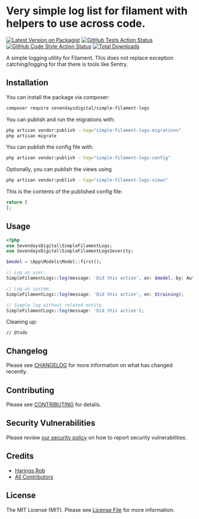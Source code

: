 # Very simple log list for filament with helpers to use across code.

[![Latest Version on Packagist](https://img.shields.io/packagist/v/sevendaysdigital/simple-filament-logs.svg?style=flat-square)](https://packagist.org/packages/sevendaysdigital/simple-filament-logs)
[![GitHub Tests Action Status](https://img.shields.io/github/workflow/status/sevendaysdigital/simple-filament-logs/run-tests?label=tests)](https://github.com/sevendaysdigital/simple-filament-logs/actions?query=workflow%3Arun-tests+branch%3Amain)
[![GitHub Code Style Action Status](https://img.shields.io/github/workflow/status/sevendaysdigital/simple-filament-logs/Check%20&%20fix%20styling?label=code%20style)](https://github.com/sevendaysdigital/simple-filament-logs/actions?query=workflow%3A"Check+%26+fix+styling"+branch%3Amain)
[![Total Downloads](https://img.shields.io/packagist/dt/sevendaysdigital/simple-filament-logs.svg?style=flat-square)](https://packagist.org/packages/sevendaysdigital/simple-filament-logs)

A simple logging utility for Filament. This does not replace exception catching/logging for that there is tools like
Sentry.

## Installation

You can install the package via composer:

```bash
composer require sevendaysdigital/simple-filament-logs
```

You can publish and run the migrations with:

```bash
php artisan vendor:publish --tag="simple-filament-logs-migrations"
php artisan migrate
```

You can publish the config file with:

```bash
php artisan vendor:publish --tag="simple-filament-logs-config"
```

Optionally, you can publish the views using

```bash
php artisan vendor:publish --tag="simple-filament-logs-views"
```

This is the contents of the published config file:

```php
return [
];
```

## Usage

```php
<?php
use SevendaysDigital\SimpleFilamentLogs;
use SevendaysDigital\SimpleFilamentLogsSeverity;

$model = \App\Models\Model::first();

// Log as user.
SimpleFilamentLogs::log(message: 'Did this action', on: $model, by: Auth::user(), severity: SimpleFilamentLogsSeverity::INFO);

// Log as system.
SimpleFilamentLogs::log(message: 'Did this action', on: $training); 

// Simple log without related entity.
SimpleFilamentLogs::log(message: 'Did this action'); 
```

Cleaning up:

```
// @todo
```

## Changelog

Please see [CHANGELOG](CHANGELOG.md) for more information on what has changed recently.

## Contributing

Please see [CONTRIBUTING](.github/CONTRIBUTING.md) for details.

## Security Vulnerabilities

Please review [our security policy](../../security/policy) on how to report security vulnerabilities.

## Credits

- [Harings Rob](https://github.com/Sevendays-Digital)
- [All Contributors](../../contributors)

## License

The MIT License (MIT). Please see [License File](LICENSE.md) for more information.
